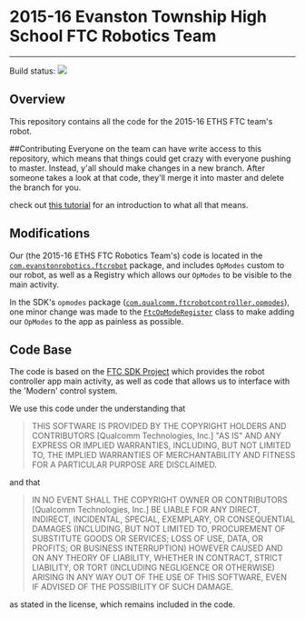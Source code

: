 # 2015-16 Evanston Township High School FTC Robotics Team

----------

Build status: ![](http://159.203.30.37:8080/job/ETHS_FTC_2015-16/badge/icon)

## Overview
This repository contains all the code for the 2015-16 ETHS FTC team's robot.

##Contributing
Everyone on the team can have write access to this repository, which means that things could get crazy with everyone pushing to master.
Instead, y'all should make changes in a new branch. After someone takes a look at that code, they'll merge it into master
and delete the branch for you.

check out [this tutorial](https://try.github.io/levels/1/challenges/1) for an introduction to what all that means.

## Modifications
Our (the 2015-16 ETHS FTC Robotics Team's) code is located in the [`com.evanstonrobotics.ftcrobot`](https://github.com/HotelCalifornia/ETHS-FTC-15-16/tree/master/FtcRobotController/src/main/java/com/evanstonrobotics/ftcrobot) package, and includes `OpModes` custom to our robot, as well as a Registry which allows our `OpModes` to be visible to the main activity.

In the SDK's `opmodes` package ([`com.qualcomm.ftcrobotcontroller.opmodes`](https://github.com/HotelCalifornia/ETHS-FTC-15-16/tree/master/FtcRobotController/src/main/java/com/qualcomm/ftcrobotcontroller/opmodes)),  one minor change was made to the [`FtcOpModeRegister`](https://github.com/HotelCalifornia/ETHS-FTC-15-16/blob/master/FtcRobotController/src/main/java/com/qualcomm/ftcrobotcontroller/opmodes/FtcOpModeRegister.java#L60-L63) class to make adding our `OpModes` to the app as painless as possible.

## Code Base
The code is based on the [FTC SDK Project](https://github.com/ftctechnh/ftc_app) which provides the robot controller app main activity, as well as code that allows us to interface with the 'Modern' control system.

We use this code under the understanding that

> THIS SOFTWARE IS PROVIDED BY THE COPYRIGHT HOLDERS AND CONTRIBUTORS [Qualcomm Technologies, Inc.] "AS IS" AND ANY EXPRESS OR IMPLIED WARRANTIES, INCLUDING, BUT NOT LIMITED TO, THE IMPLIED WARRANTIES OF MERCHANTABILITY AND FITNESS FOR A PARTICULAR PURPOSE ARE DISCLAIMED.

and that

> IN NO EVENT SHALL THE COPYRIGHT OWNER OR CONTRIBUTORS [Qualcomm Technologies, Inc.] BE LIABLE FOR ANY DIRECT, INDIRECT, INCIDENTAL, SPECIAL, EXEMPLARY, OR CONSEQUENTIAL DAMAGES (INCLUDING, BUT NOT LIMITED TO, PROCUREMENT OF SUBSTITUTE GOODS OR SERVICES; LOSS OF USE, DATA, OR PROFITS; OR BUSINESS INTERRUPTION) HOWEVER CAUSED AND ON ANY THEORY OF LIABILITY, WHETHER IN CONTRACT, STRICT LIABILITY, OR TORT (INCLUDING NEGLIGENCE OR OTHERWISE) ARISING IN ANY WAY OUT OF THE USE OF THIS SOFTWARE, EVEN IF ADVISED OF THE POSSIBILITY OF SUCH DAMAGE.

as stated in the license, which remains included in the code.
